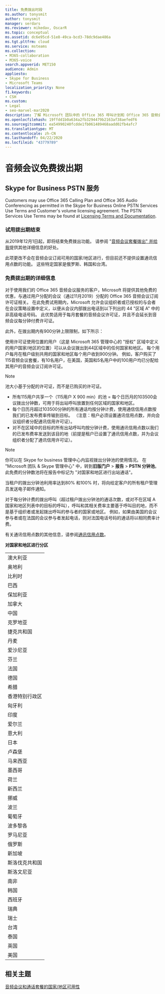 ```yaml
---
title: 免费拨出时段
ms.author: tonysmit
author: tonysmit
manager: serdars
ms.reviewer: mikedav, OscarR
ms.topic: conceptual
ms.assetid: dc6e95cd-51e8-49ca-bcd3-78dc9dae486a
ms.tgt.pltfrm: cloud
ms.service: msteams
ms.collection:
- M365-collaboration
- M365-voice
search.appverid: MET150
audience: Admin
appliesto:
- Skype for Business
- Microsoft Teams
localization_priority: None
f1.keywords:
- CSH
ms.custom:
- Legal
- seo-marvel-mar2020
description: 了解 Microsoft 团队中的 Office 365 呼叫计划和 Office 365 音频会议的免费拨出期。
ms.openlocfilehash: 19ffdd1b0a634a2fb3294479b2163af38aefedf6
ms.sourcegitcommit: ea54990240fcdde1fb061489468aadd02fb4afc7
ms.translationtype: MT
ms.contentlocale: zh-CN
ms.lasthandoff: 04/22/2020
ms.locfileid: "43779789"
---
```

# <a name="audio-conferencing-complimentary-dial-out-period"></a>音频会议免费拨出期

## <a name="skype-for-business-pstn-services"></a>Skype for Business PSTN 服务

Customers may use Office 365 Calling Plan and Office 365 Audio Conferencing as permitted in the Skype for Business Online PSTN Services Use Terms and Customer's volume licensing agreement. The PSTN Services Use Terms may be found at [Licensing Terms and Documentation](http://www.microsoftvolumelicensing.com/DocumentSearch.aspx?Mode=2&amp;Keyword=PSTN).
  
### <a name="end-of-complimentary-dial-out-period"></a>试用拨出期结束

从2019年12月1日起，即将结束免费拨出功能。 请参阅 "[音频会议套餐拨出" 并给我](audio-conferencing-subscription-dial-out.md)提供其他详细信息的好处。 

此项更改不会在音频会议订阅可用的国家/地区进行，但目前还不提供设置通讯信用点数的功能。 这些特定国家是俄罗斯、韩国和台湾。

### <a name="complimentary-dial-out-period-details"></a>免费拨出期的详细信息

对于使用我们的 Office 365 音频会议服务的客户，Microsoft 将提供其他免费的优惠，与通过用户分配的会议（通过11月2019）分配的 Office 365 音频会议订阅许可证相关。 在此免费试用期内，Microsoft 允许会议组织者或已授权的与会者在会议策略设置中定义，以便从会议内部拨出电话到以下列出的 44 "区域 A" 中的非高级电话号码。 此优势适用于每月套餐的音频会议许可证，并且不会延长到音频会议每分钟付费许可证。

此外，在拨出期内有900分钟上限限制，如下所示：

使用许可证使用位置的用户（这是 Microsoft 365 管理中心的 "授权" 区域中定义的用户国家/地区的位置）可以从会议拨出到44区域中的任何国家和地区。 每个用户每月在租户级别共用的国家和地区每个用户收到900分钟。 例如，客户购买了115音频会议套餐，有10名用户，在美国，英国和5名用户中的100用户均已分配给其用户的音频会议订阅许可证。

> [!NOTE]
> 池大小基于分配的许可证，而不是已购买的许可证。
 
- 所有115用户共享一个（115用户 X 900 min）的池 = 每个日历月的103500会议拨出分钟数，可用于将出站呼叫放置到任何区域的国家和地区。
- 每个日历月超过103500分钟的所有通话均按分钟计费，使用通信信用点数按我们的已发布费率传输到目标。 （注意：租户必须设置通讯信用点数，并向会议组织者分配通讯信用许可证）。
- 对不在区域中的目标的所有出站呼叫均按分钟计费，使用通讯信用点数以我们的已发布费率发送到该目的地（前提是租户已设置了通讯信用点数，并为会议组织者分配了通讯信用许可证）。

> [!NOTE]
> 你可以在 Skype for business 管理中心内监视拨出分钟池的使用情况。 在 "Microsoft 团队 & Skype 管理中心" 中，转到**旧版门户** > **报告** > **PSTN 分钟池**。 此免费的分钟数池将在报告中标记为 "对国家和地区进行出站通话"。

当租户的拨出分钟池利用率达到80% 和100% 时，将向给定客户的所有租户管理员发送电子邮件通知。

对于每分钟计费的拨出呼叫（超过租户拨出分钟池的通话次数，或对不在区域 A 国家和地区列表中的目标的呼叫），呼叫和其相关费率主要基于呼叫目的地，而不是基于组织者或发起拨出呼叫的参与者的国家或地区。 例如，如果由美国的会议参与者或在法国的会议参与者发起电话，则对法国电话号码的通话将以相同费率计费。

有关通讯信用点数的其他信息，请参阅[通讯信用点数](what-are-communications-credits.md)。

**对国家和地区进行分区**

|    |
|-----|
|澳大利亚  <br/> |
|奥地利  <br/> |
|比利时  <br/> |
|巴西  <br/> |
|保加利亚  <br/> |
|加拿大  <br/> |
|中国  <br/> |
|克罗地亚  <br/> |
|捷克共和国  <br/> |
|丹麦  <br/> |
|爱沙尼亚  <br/> |
|芬兰  <br/> |
|法国  <br/> |
|德国  <br/> |
|希腊  <br/> |
|香港特别行政区  <br/> |
|匈牙利  <br/> |
|印度  <br/> |
|爱尔兰  <br/> |
|意大利  <br/> |
|日本  <br/> |
|卢森堡  <br/> |
|马来西亚  <br/> |
|墨西哥  <br/> |
|荷兰  <br/> |
|新西兰  <br/> |
|挪威  <br/> |
|波兰  <br/> |
|葡萄牙  <br/> |
|波多黎各  <br/> |
|罗马尼亚  <br/> |
|俄罗斯  <br/> |
|新加坡  <br/> |
|斯洛伐克共和国  <br/> |
|斯洛文尼亚  <br/> |
|南非  <br/> |
|韩国  <br/> |
|西班牙  <br/> |
|瑞典  <br/> |
|瑞士  <br/> |
|台湾  <br/> |
|泰国  <br/> |
|英国  <br/> |
|美国  <br/> |
     
## <a name="related-topics"></a>相关主题
[音频会议和通话套餐的国家/地区可用性](country-and-region-availability-for-audio-conferencing-and-calling-plans/country-and-region-availability-for-audio-conferencing-and-calling-plans.md)
